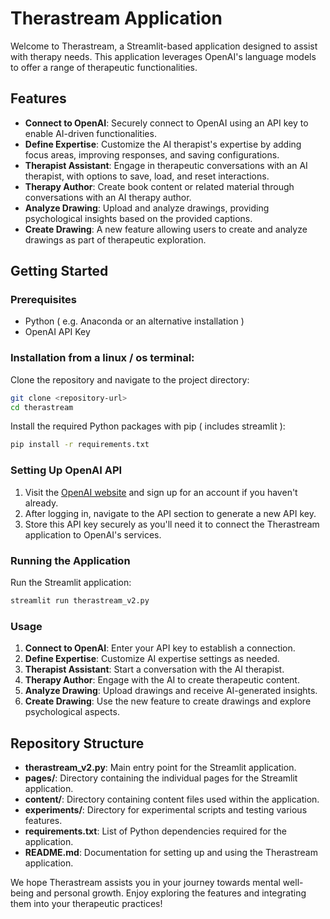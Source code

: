 # Therastream Application

Welcome to Therastream, a Streamlit-based application designed to assist with therapy needs. This application leverages OpenAI's language models to offer a range of therapeutic functionalities.

## Features

- **Connect to OpenAI**: Securely connect to OpenAI using an API key to enable AI-driven functionalities.
- **Define Expertise**: Customize the AI therapist's expertise by adding focus areas, improving responses, and saving configurations.
- **Therapist Assistant**: Engage in therapeutic conversations with an AI therapist, with options to save, load, and reset interactions.
- **Therapy Author**: Create book content or related material through conversations with an AI therapy author.
- **Analyze Drawing**: Upload and analyze drawings, providing psychological insights based on the provided captions.
- **Create Drawing**: A new feature allowing users to create and analyze drawings as part of therapeutic exploration.

## Getting Started

### Prerequisites

- Python ( e.g. Anaconda or an alternative installation )
- OpenAI API Key

### Installation from a linux / os terminal:

Clone the repository and navigate to the project directory:

```bash
git clone <repository-url>
cd therastream
```

Install the required Python packages with pip ( includes streamlit ):

```bash
pip install -r requirements.txt
```

### Setting Up OpenAI API

1. Visit the [OpenAI website](https://openai.com/) and sign up for an account if you haven't already.
2. After logging in, navigate to the API section to generate a new API key.
3. Store this API key securely as you'll need it to connect the Therastream application to OpenAI's services.

### Running the Application

Run the Streamlit application:

```bash
streamlit run therastream_v2.py
```

### Usage

1. **Connect to OpenAI**: Enter your API key to establish a connection.
2. **Define Expertise**: Customize AI expertise settings as needed.
3. **Therapist Assistant**: Start a conversation with the AI therapist.
4. **Therapy Author**: Engage with the AI to create therapeutic content.
5. **Analyze Drawing**: Upload drawings and receive AI-generated insights.
6. **Create Drawing**: Use the new feature to create drawings and explore psychological aspects.

## Repository Structure

- **therastream_v2.py**: Main entry point for the Streamlit application.
- **pages/**: Directory containing the individual pages for the Streamlit application.
- **content/**: Directory containing content files used within the application.
- **experiments/**: Directory for experimental scripts and testing various features.
- **requirements.txt**: List of Python dependencies required for the application.
- **README.md**: Documentation for setting up and using the Therastream application.

We hope Therastream assists you in your journey towards mental well-being and personal growth. Enjoy exploring the features and integrating them into your therapeutic practices!
